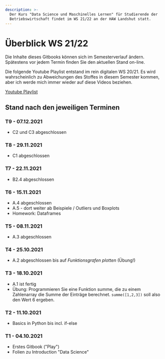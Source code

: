 ```yaml
---
description: >-
  Der Kurs "Data Science und Maschinelles Lernen" für Studierende der
  Betriebswirtschaft findet im WS 21/22 an der HAW Landshut statt.
---
```


# Überblick WS 21/22

Die Inhalte dieses Gitbooks können sich im Semesterverlauf ändern. Spätestens vor jedem Termin finden Sie den aktuellen Stand on-line.

Die folgende Youtube Playlist entstand im rein digitalen WS 20/21. Es wird wahrscheinlich zu Abweichungen des Stoffes in diesem Semester kommen, aber ich werde mich immer wieder auf diese Videos beziehen.

[Youtube Playlist](https://youtube.com/playlist?list=PLfGN40VwjduJPvtP9QUjC0rjM6-ePT9bg)

## Stand nach den jeweiligen Terminen

### T9 - 07.12.2021

- C2 und C3 abgeschlossen



### T8 - 29.11.2021

- C1 abgeschlossen

  

### T7 - 22.11.2021

- B2.4 abgeschlossen

   

### T6 - 15.11.2021

- A.4 abgeschlossen
- A.5 - dort weiter ab Beispiele / Outliers und Boxplots
- Homework: Dataframes 

### T5 - 08.11.2021

- A.3 abgeschlossen

### T4 - 25.10.2021

* A.2 abgeschlossen bis auf _Funktionsgrafen plotten_ (Übung!)

### T3 - 18.10.2021

* A.1 ist fertig
* Übung: Programmieren Sie eine Funktion summe, die zu einem Zahlenarray die Summe  der Einträge berechnet. `summe([1,2,3])` soll also den Wert 6 ergeben.

### T2 - 11.10.2021

* Basics in Python bis incl. if-else

### T1 - 04.10.2021&#x20;

* Erstes Gitbook ("Play")
* Folien zu Introduction "Data Science"
